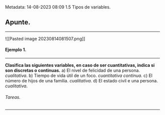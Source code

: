 Metadata:
14-08-2023
08:09
1.5 Tipos de variables.

## Apunte.
---
![[Pasted image 20230814081507.png]]

#### Ejemplo 1.
---
**Clasifica las siguientes variables, en caso de ser cuantitativas, indica si son discretas o continuas.**
a) El nivel de felicidad de una persona. *cualitativa*.
b) Tiempo de vida útil de un foco. *cuantitativa continua*.
c) El número de hijos de una familia. *cualitativa*.
d) El estado civil e una persona. *cualitativa*.


###### Tareas.
---







